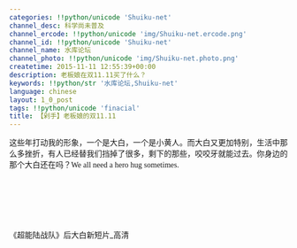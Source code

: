 ```yaml
---
categories: !!python/unicode 'Shuiku-net'
channel_desc: 科学尚未普及
channel_ercode: !!python/unicode 'img/Shuiku-net.ercode.png'
channel_id: !!python/unicode 'Shuiku-net'
channel_name: 水库论坛
channel_photo: !!python/unicode 'img/Shuiku-net.photo.png'
createtime: 2015-11-11 12:55:39+00:00
description: 老板娘在双11.11买了什么？
keywords: !!python/str '水库论坛,Shuiku-net'
language: chinese
layout: 1_0_post
tags: !!python/unicode 'finacial'
title: 【剁手】老板娘的双11.11
---
```

<div class="rich_media_content" id="js_content">
<p>
<span style="font-size:16px;font-family:楷体">
</span>
<span style="font-family: 楷体;">
          这些年打动我的形象，一个是大白，一个是小黄人。而大白又更加特别，生活中那么多挫折，有人已经替我们挡掉了很多，剩下的那些，咬咬牙就能过去。你身边的那个大白还在吗？We all need a hero hug sometimes.
         </span>
</p>
<p>
<br/>
</p>
<p>
<br/>
</p>
<p>
<br/>
</p>
<p>
<span style="">
          《超能陆战队》后大白新短片_高清
         </span>
</p>
<p>
<iframe allowfullscreen="" class="video_iframe" data-src="https://v.qq.com/iframe/preview.html?vid=a0172jd2hbi&amp;width=500&amp;height=375&amp;auto=0" frameborder="0" height="375" style="   z-index:1; " width="500">
</iframe>
<br/>
</p>
<p>
<br/>
</p>
<p>
<br/>
</p>
</div>